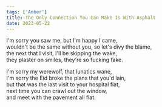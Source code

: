 ```yaml
---
tags: ['Amber']
title: The Only Connection You Can Make Is With Asphalt
date: 2023-05-22
---
```


I'm sorry you saw me, but I'm happy I came,  
wouldn't be the same without you, so let's divy the blame,  
the next that I visit, I'll be skipping the wake,  
they plaster on smiles, they're so fucking fake.

I'm sorry my werewolf, that lunatics wane,  
I'm sorry the Eid broke the plans that you'd lain,  
but that was the last visit to your hospital flat,  
next time you can crawl out the window,  
and meet with the pavement all flat.  
